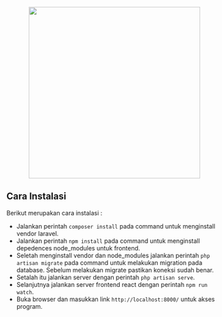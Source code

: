 <p align="center"><a href="https://laravel.com" target="_blank"><img src="https://raw.githubusercontent.com/laravel/art/master/logo-lockup/5%20SVG/2%20CMYK/1%20Full%20Color/laravel-logolockup-cmyk-red.svg" width="400"></a></p>

## Cara Instalasi
Berikut merupakan cara instalasi :
- Jalankan perintah `composer install` pada command untuk menginstall vendor laravel.
- Jalankan perintah `npm install` pada command untuk menginstall depedences node_modules untuk frontend.
- Seletah menginstall vendor dan node_modules jalankan perintah `php artisan migrate` pada command untuk melakukan migration pada database. Sebelum melakukan migrate pastikan koneksi sudah benar.
- Setalah itu jalankan server dengan perintah `php artisan serve`.
- Selanjutnya jalankan server frontend react dengan perintah `npm run watch`.
- Buka browser dan masukkan link `http://localhost:8000/` untuk akses program.